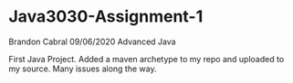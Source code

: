 # Java3030-Assignment-1

Brandon Cabral
09/06/2020
Advanced Java

First Java Project. Added a maven archetype to my repo and uploaded to my source. Many issues along the way.


